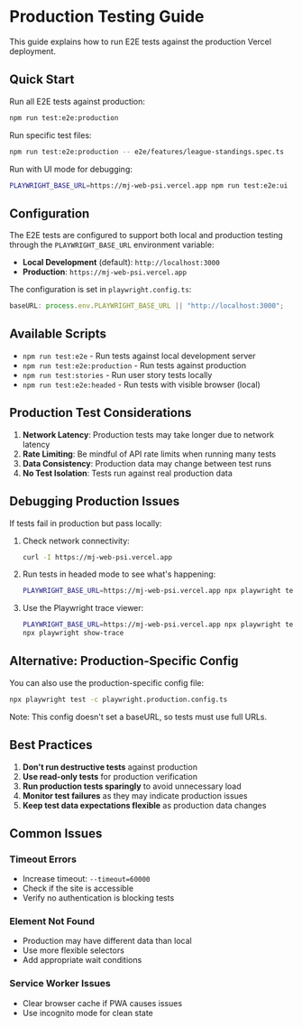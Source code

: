 # Production Testing Guide

This guide explains how to run E2E tests against the production Vercel deployment.

## Quick Start

Run all E2E tests against production:

```bash
npm run test:e2e:production
```

Run specific test files:

```bash
npm run test:e2e:production -- e2e/features/league-standings.spec.ts
```

Run with UI mode for debugging:

```bash
PLAYWRIGHT_BASE_URL=https://mj-web-psi.vercel.app npm run test:e2e:ui
```

## Configuration

The E2E tests are configured to support both local and production testing through the `PLAYWRIGHT_BASE_URL` environment variable:

- **Local Development** (default): `http://localhost:3000`
- **Production**: `https://mj-web-psi.vercel.app`

The configuration is set in `playwright.config.ts`:

```typescript
baseURL: process.env.PLAYWRIGHT_BASE_URL || "http://localhost:3000";
```

## Available Scripts

- `npm run test:e2e` - Run tests against local development server
- `npm run test:e2e:production` - Run tests against production
- `npm run test:stories` - Run user story tests locally
- `npm run test:e2e:headed` - Run tests with visible browser (local)

## Production Test Considerations

1. **Network Latency**: Production tests may take longer due to network latency
2. **Rate Limiting**: Be mindful of API rate limits when running many tests
3. **Data Consistency**: Production data may change between test runs
4. **No Test Isolation**: Tests run against real production data

## Debugging Production Issues

If tests fail in production but pass locally:

1. Check network connectivity:

   ```bash
   curl -I https://mj-web-psi.vercel.app
   ```

2. Run tests in headed mode to see what's happening:

   ```bash
   PLAYWRIGHT_BASE_URL=https://mj-web-psi.vercel.app npx playwright test --headed
   ```

3. Use the Playwright trace viewer:
   ```bash
   PLAYWRIGHT_BASE_URL=https://mj-web-psi.vercel.app npx playwright test --trace on
   npx playwright show-trace
   ```

## Alternative: Production-Specific Config

You can also use the production-specific config file:

```bash
npx playwright test -c playwright.production.config.ts
```

Note: This config doesn't set a baseURL, so tests must use full URLs.

## Best Practices

1. **Don't run destructive tests** against production
2. **Use read-only tests** for production verification
3. **Run production tests sparingly** to avoid unnecessary load
4. **Monitor test failures** as they may indicate production issues
5. **Keep test data expectations flexible** as production data changes

## Common Issues

### Timeout Errors

- Increase timeout: `--timeout=60000`
- Check if the site is accessible
- Verify no authentication is blocking tests

### Element Not Found

- Production may have different data than local
- Use more flexible selectors
- Add appropriate wait conditions

### Service Worker Issues

- Clear browser cache if PWA causes issues
- Use incognito mode for clean state
